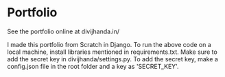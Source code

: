 # Portfolio

See the portfolio online at divijhanda.in/

I made this portfolio from Scratch in Django. To run the above code on a local machine, install libraries mentioned in requirements.txt. Make sure to add the secret key in divijhanda/settings.py. To add the secret key, make a config.json file in the root folder and a key as 'SECRET_KEY'.
